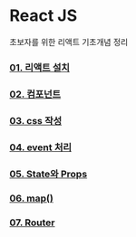 # React JS

초보자를 위한 리액트 기초개념 정리

### [01. 리액트 설치](/summary/react01.md)
### [02. 컴포넌트](/summary/react02.md)
### [03. css 작성](/summary/react03.md)
### [04. event 처리](/summary/react04.md)
### [05. State와 Props](/summary/react05.md)
### [06. map()](/summary/react06.md)
### [07. Router](/summary/react07.md)


